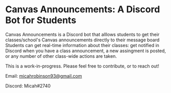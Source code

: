 # Canvas Announcements: A Discord Bot for Students

Canvas Announcements is a Discord bot that alllows students to get their classes/school's Canvas announcements directly to their message board
Students can get real-time information about their classes: get notified in Discord when you have a class announcement, a new assingment is posted, or any number of other class-wide actions are taken.

This is a work-in-progress. Please feel free to contribute, or to reach out!

Email: <href link="micahrobinson93@gmail.com">micahrobinson93@gmail.com</href>

Discord: Micah#2740
